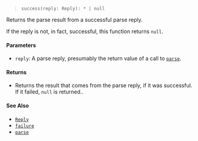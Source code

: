 <!--
 Copyright (c) 2020 Thomas J. Otterson
 
 This software is released under the MIT License.
 https://opensource.org/licenses/MIT
-->

> `success(reply: Reply): * | null`

Returns the parse result from a successful parse reply.

If the reply is not, in fact, successful, this function returns `null`.

#### Parameters

* `reply`: A parse reply, presumably the return value of a call to [`parse`](parse.md).

#### Returns

* Returns the result that comes from the parse reply, if it was successful. If it failed, `null` is returned..

#### See Also

* [`Reply`](../types/reply.md)
* [`failure`](failure.md)
* [`parse`](parse.md)